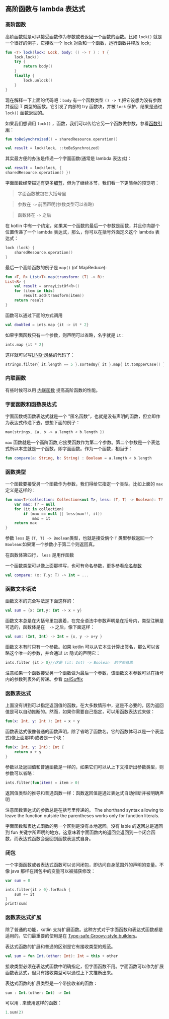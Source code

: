 ## 高阶函数与 lambda 表达式
### 高阶函数
高阶函数就是可以接受函数作为参数或者返回一个函数的函数。比如 `lock()` 就是一个很好的例子，它接收一个 lock 对象和一个函数，运行函数并释放 lock;

```kotlin
fun <T> lock(lock: Lock, body: () -> T ) : T {
	lock.lock()
	try {
		return body()
	}
	finally {
		lock.unlock()
	}
}
```

现在解释一下上面的代码吧：`body` 有一个函数类型 `() -> T`,把它设想为没有参数并返回 T 类型的函数。它引发了内部的 try 函数块，并被 `lock` 保护，结果是通过 `lock()` 函数返回的。

如果我们想调用 `lock()` ，函数，我们可以传给它另一个函数做参数，参看[函数引用](http://kotlinlang.org/docs/reference/reflection.html#function-references)：

```kotlin
fun toBeSynchroized() = sharedResource.operation()

val result = lock(lock, ::toBeSynchroized)
```

其实最方便的办法是传递一个字面函数(通常是 lambda 表达式)：

```kotlin
val result = lock(lock, {
sharedResource.operation() })
```

字面函数经常描述有更多[细节](http://kotlinlang.org/docs/reference/lambdas.html#function-literals-and-function-expressions)，但为了继续本节，我们看一下更简单的预览吧：

> 字面函数被包在大括号里

> 参数在 `->` 前面声明(参数类型可以省略)

> 函数体在 `->` 之后

在 kotlin 中有一个约定，如果某一个函数的最后一个参数是函数，并且你向那个位置传递了一个 lambda 表达式，那么，你可以在括号外面定义这个 lambda 表达式：

```kotlin
lock (lock) {
	sharedResource.operation()
}
```

最后一个高阶函数的例子是 `map()` (of MapReduce):

```kotlin
fun <T, R> List<T>.map(transform: (T) -> R):
List<R> {
	val result = arrayListOf<R>()
	for (item in this)
		result.add(transform(item))
	return result
}
```

函数可以通过下面的方式调用

```kotlin
val doubled = ints.map {it -> it * 2}
```

如果字面函数只有一个参数，则声明可以省略，名字就是 `it` :

```kotlin
ints.map {it * 2}
```

这样就可以写[LINQ-风格](http://msdn.microsoft.com/en-us/library/bb308959.aspx)的代码了：

```kotlin
strings.filter{ it.length == 5 }.sortedBy{ it }.map{ it.toUpperCase() }
```

### 内联函数
有些时候可以用 [内联函数](http://kotlinlang.org/docs/reference/inline-functions.html) 提高高阶函数的性能。

### 字面函数和函数表达式
字面函数或函数表达式就是一个 "匿名函数"，也就是没有声明的函数，但立即作为表达式传递下去。想想下面的例子：

```kotlin
max(strings, {a, b -> a.length < b.length })
```
`max` 函数就是一个高阶函数,它接受函数作为第二个参数。第二个参数是一个表达式所以本生就是一个函数，即字面函数。作为一个函数，相当于：

```kotlin
fun compare(a: String, b: String) : Boolean = a.length < b.length
```

### 函数类型
一个函数要接受另一个函数作为参数，我们得给它指定一个类型。比如上面的 `max` 定义是这样的：

```kotlin
fun max<T>(collection: Collection<out T>, less: (T, T) -> Boolean): T? {
	var max: T? = null
	for (it in collection)
		if (max == null || less(max!!, it))
			max = it
	return max
}
```

参数 `less` 是 `(T, T) -> Boolean`类型，也就是接受俩个 `T` 类型参数返回一个 `Boolean`:如果第一个参数小于第二个则返回真。

在函数体第四行， `less` 是用作函数

一个函数类型可以像上面那样写，也可有命名参数，更多参看[命名参数](http://kotlinlang.org/docs/reference/functions.html#named-arguments)

```kotlin
val compare: (x: T,y: T) -> Int = ...
```

### 函数文本语法
函数文本的完全写法是下面这样的：

```kotlin
val sum = {x: Int,y: Int -> x + y}
```

函数文本总是在大括号里包裹着，在完全语法中参数声明是在括号内，类型注解是可选的，函数体是在　`->` 之后，像下面这样：

```kotlin
val sum: (Int, Int) -> Int = {x, y -> x+y }
```

函数文本有时只有一个参数。如果 kotlin 可以从它本生计算出签名，那么可以省略这个唯一的参数，并会通过 `it` 隐式的声明它：

```kotlin
ints.filter {it > 0}//这是 (it: Int) -> Boolean  的字面意思
```

注意如果一个函数接受另一个函数做为最后一个参数，该函数文本参数可以在括号内的参数列表外的传递。参看 [callSuffix](http://kotlinlang.org/docs/reference/grammar.html#call-suffix)

### 函数表达式
上面没有讲到可以指定返回值的函数。在大多数情形中，这是不必要的，因为返回值是可以自动推断的。然而，如果你需要自己指定，可以用函数表达式来做：

```kotlin
fun(x: Int, y: Int ): Int = x + y
```

函数表达式很像普通的函数声明，除了省略了函数名。它的函数体可以是一个表达式(像上面那样)或者是一个块：

```kotlin
fun(x: Int, y: Int): Int {
	return x + y
}
```

参数以及返回值和普通函数是一样的，如果它们可以从上下文推断出参数类型，则参数可以省略：

```kotlin
ints.filter(fun(item) = item > 0)
```

返回值类型的推导和普通函数一样：函数返回值是通过表达式自动推断并被明确声明

注意函数表达式的参数总是在括号里传递的。 The shorthand syntax allowing to leave the function outside the parentheses works only for function literals.

字面函数和表达式函数的另一个区别是没有本地返回。没有 lable 的返回总是返回到 fun 关键字所声明的地方。这意味着字面函数内的返回会返回到一个闭合函数，而表达式函数会返回到函数表达式自身。

### 闭包
一个字面函数或者表达式函数可以访问闭包，即访问自身范围外的声明的变量。不像 java 那样在闭包中的变量可以被捕获修改：

```kotlin
var sum = 0

ints.filter{it > 0}.forEach {
	sum += it
}
print(sum)
```

### 函数表达式扩展
除了普通的功能，kotlin 支持扩展函数。这种方式对于字面函数和表达式函数都是适用的。它们最重要的使用是在 [Type-safe Groovy-style builders](http://kotlinlang.org/docs/reference/type-safe-builders.html)。

表达式函数的扩展和普通的区别是它有接收类型的规范。

```kotlin
val sum = fun Int.(other: Int): Int = this + other
```

接收类型必须在表达式函数中明确指定，但字面函数不用。字面函数可以作为扩展函数表达式，但只有接收类型可以通过上下文推断出来。

表达式函数的扩展类型是一个带接收者的函数：

```kotlin
sum : Int.(other: Int) -> Int
```
可以用 . 来使用这样的函数：

```kotlin
1.sum(2)
```
